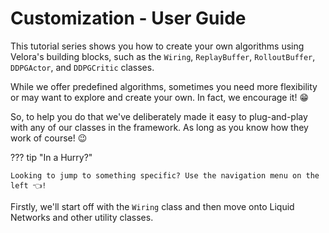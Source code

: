 # Customization - User Guide

This tutorial series shows you how to create your own algorithms using Velora's building blocks, such as the `Wiring`, `ReplayBuffer`, `RolloutBuffer`, `DDPGActor`, and `DDPGCritic` classes.

While we offer predefined algorithms, sometimes you need more flexibility or may want to explore and create your own. In fact, we encourage it! 😁

So, to help you do that we've deliberately made it easy to plug-and-play with any of our classes in the framework. As long as you know how they work of course! 😉

??? tip "In a Hurry?"

    Looking to jump to something specific? Use the navigation menu on the left 👈!

Firstly, we'll start off with the `Wiring` class and then move onto Liquid Networks and other utility classes.
